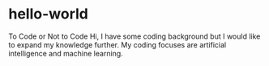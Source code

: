 # hello-world
To Code or Not to Code
Hi, I have some coding background but I would like to expand my knowledge further. My coding focuses are artificial intelligence and machine learning.
